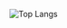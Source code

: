 ![Top Langs](https://github-readme-stats.vercel.app/api/top-langs/?username=Li-can-cheng&layout=compact)

